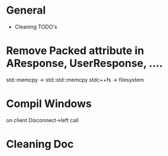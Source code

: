 # General
 - Cleaning TODO's

# Remove Packed attribute in AResponse, UserResponse, ....
std::memcpy -> std::std::memcpy
stdc++fs -> filesystem

# Compil Windows

on client Disconnect->left call

# Cleaning Doc
##
